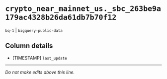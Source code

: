 # `crypto_near_mainnet_us._sbc_263be9a179ac4328b26da61db7b70f12`
`bq-1` | `bigquery-public-data`

## Column details
* [TIMESTAMP] `last_update`

-------------------------------------------------------------------------------
*Do not make edits above this line.*
